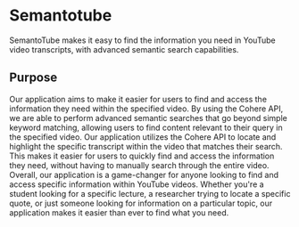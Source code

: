 # Semantotube

SemantoTube makes it easy to find the information you need in YouTube video transcripts, with advanced semantic search capabilities.


## Purpose

Our application aims to make it easier for users to find and access the information they need within the specified video. By using the Cohere API, we are able to perform advanced semantic searches that go beyond simple keyword matching, allowing users to find content relevant to their query in the specified video. Our application utilizes the Cohere API to locate and highlight the specific transcript within the video that matches their search. This makes it easier for users to quickly find and access the information they need, without having to manually search through the entire video. Overall, our application is a game-changer for anyone looking to find and access specific information within YouTube videos. Whether you're a student looking for a specific lecture, a researcher trying to locate a specific quote, or just someone looking for information on a particular topic, our application makes it easier than ever to find what you need.


